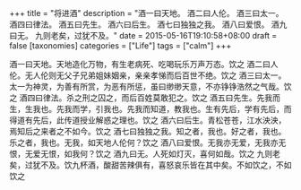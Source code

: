 +++
title = "将进酒"
description = "酒一曰天地。 酒二曰人伦。 酒三曰太一。 酒四曰律法。 酒五曰先生。 酒六曰后生。 酒七曰独独之我。 酒八曰爱恨。 酒九曰无。 九则老矣，过犹不及。"
date = 2015-05-16T19:10:58+08:00
draft = false
[taxonomies]
categories =  ["Life"]
tags = ["calm"]
+++

酒一曰天地。天地造化万物，有生老病死、吃喝玩乐万声万态。饮之
酒二曰人伦。无人伦则无父子兄弟姐妹姻亲，亲亲孝悌而后百世不绝。饮之
酒三曰太一。太一为神灵，为善有所赏，为恶有所惩，虽曰缈缈天意，不亦铮铮浩然之气哉。饮之
酒四曰律法。杀之刑之囚之，而后百姓莫敢犯之。饮之
酒五曰先生。先我而生，生我也。先我而学，引我也。先我而知道，教我也。生有先后，学有先后，而得道有先后，此传道授业解惑之理也。饮之
酒六曰后生。青松苍苍，江水泱泱，焉知后之来者之不如今。饮之
酒七曰独独之我。知之者，我也。好之者，我也。乐之者，我也。无我，如天地人伦何？饮之
酒八曰爱恨。无我亦无爱，无我亦无恨，无爱无恨，如我何？饮之
酒九曰无。人死如灯灭，喜何如哉。饮之
九则老矣，过犹不及。饮九杯酒，酸甜苦辣俱有，喜怒哀乐皆在其中矣。不如饮之，不如饮之
